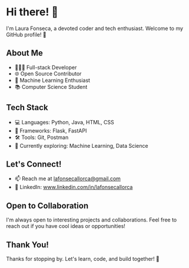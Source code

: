 # Hi there! 🤗

I'm Laura Fonseca, a devoted coder and tech enthusiast. Welcome to my GitHub profile! 🚀

## About Me

- 👩🏻‍💻 Full-stack Developer
- 🌐 Open Source Contributor
- 🤖 Machine Learning Enthusiast
- 📚 Computer Science Student

## Tech Stack

- 💻 Languages: Python, Java, HTML, CSS
- 🚀 Frameworks: Flask, FastAPI
- 🛠 Tools: Git, Postman
- 🧠 Currently exploring: Machine Learning, Data Science
  
## Let's Connect!

- 📫 Reach me at lafonsecallorca@gmail.com
- 💼 LinkedIn: www.linkedin.com/in/lafonsecallorca

## Open to Collaboration

I'm always open to interesting projects and collaborations. Feel free to reach out if you have cool ideas or opportunities!

## Thank You!

Thanks for stopping by. Let's learn, code, and build together! 🚀
